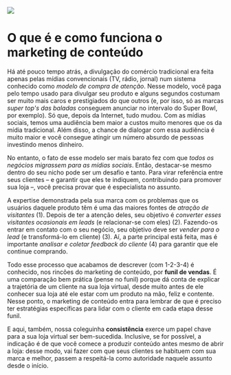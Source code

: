 ![](http://minestore-blog.s3.amazonaws.com/wp-content/uploads/2014/08/post-books.png)

# O que é e como funciona o marketing de conteúdo

Há até pouco tempo atrás, a divulgação do comércio tradicional era feita apenas pelas mídias convencionais (TV, rádio, jornal) num sistema conhecido como *modelo de compra de atenção*. Nesse modelo, você paga pelo tempo usado para divulgar seu produto e alguns segundos costumam ser muito mais caros e prestigiados do que outros (e, por isso, só as marcas *super top's das baladas* conseguem anunciar no intervalo do Super Bowl, por exemplo).
Só que, depois da Internet, tudo mudou. Com as mídias sociais, temos uma audiência bem maior a custos muito menores que os da mídia tradicional. Além disso, a chance de dialogar com essa audiência é muito maior e você consegue atingir um número absurdo de pessoas investindo menos dinheiro.

No entanto, o fato de esse modelo ser mais barato fez com que *todos os negócios migrassem para as mídias sociais*. Então, destacar-se mesmo dentro do seu nicho pode ser um desafio e tanto. Para virar referência entre seus clientes – e garantir que eles te indiquem, contribuindo para promover sua loja –, você precisa provar que é especialista no assunto.

A expertise demonstrada pela sua marca com os problemas que os usuários daquele produto têm é uma das maiores fontes de *atração de visitantes* (1). Depois de ter a atenção deles, seu objetivo é *converter esses visitantes ocasionais em leads* (e relacionar-se com eles) (2). Fazendo-os entrar em contato com o seu negócio, seu objetivo deve ser *vender para o lead* (e transformá-lo em cliente) (3). Aí, a parte principal está feita, mas é importante *analisar e coletar feedback do cliente* (4) para garantir que ele continue comprando.

Todo esse processo que acabamos de descrever (com 1-2-3-4) é conhecido, nos rincões do marketing de conteúdo, por **funil de vendas**. É uma comparação bem prática (pense no funil) porque dá conta de explicar a trajetória de um cliente na sua loja virtual, desde muito antes de ele conhecer sua loja até ele estar com um produto na mão, feliz e contente. Nesse ponto, o marketing de conteúdo entra para lembrar de que é preciso ter estratégias específicas para lidar com o cliente em cada etapa desse funil.

E aqui, também, nossa coleguinha **consistência** exerce um papel chave para a sua loja virtual ser bem-sucedida. Inclusive, se for possível, a indicação é de que você comece a produzir conteúdo antes mesmo de abrir a loja: desse modo, vai fazer com que seus clientes se habituem com sua marca e melhor, passem a respeitá-la como autoridade naquele assunto desde o início.
